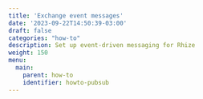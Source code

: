 ```yaml
---
title: 'Exchange event messages'
date: '2023-09-22T14:50:39-03:00'
draft: false
categories: "how-to"
description: Set up event-driven messaging for Rhize
weight: 150
menu:
  main:
    parent: how-to
    identifier: howto-pubsub
---
```

